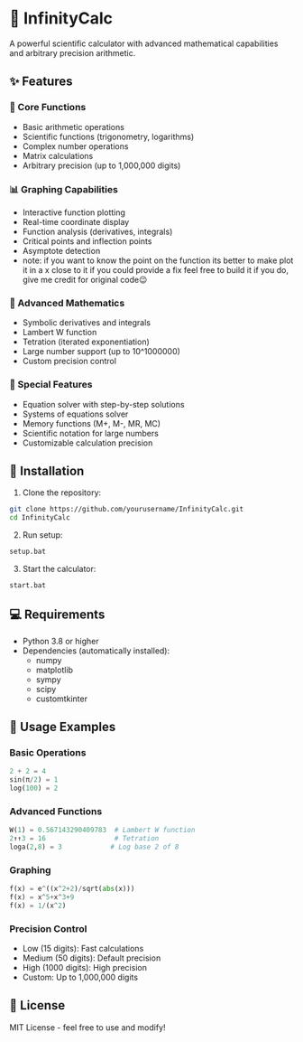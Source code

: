 # 🧮 InfinityCalc

A powerful scientific calculator with advanced mathematical capabilities and arbitrary precision arithmetic.

## ✨ Features

### 🔢 Core Functions
- Basic arithmetic operations
- Scientific functions (trigonometry, logarithms)
- Complex number operations
- Matrix calculations
- Arbitrary precision (up to 1,000,000 digits)

### 📊 Graphing Capabilities
- Interactive function plotting
- Real-time coordinate display
- Function analysis (derivatives, integrals)
- Critical points and inflection points
- Asymptote detection
- note: if you want to know the point on the function its better to make plot it in a x close to it if you could provide a fix feel free to build it if you do, give me credit for original code😉

### 📐 Advanced Mathematics
- Symbolic derivatives and integrals
- Lambert W function
- Tetration (iterated exponentiation)
- Large number support (up to 10^1000000)
- Custom precision control

### 🧩 Special Features
- Equation solver with step-by-step solutions
- Systems of equations solver
- Memory functions (M+, M-, MR, MC)
- Scientific notation for large numbers
- Customizable calculation precision

## 🚀 Installation

1. Clone the repository:
```bash
git clone https://github.com/yourusername/InfinityCalc.git
cd InfinityCalc
```

2. Run setup:
```bash
setup.bat
```

3. Start the calculator:
```bash
start.bat
```

## 💻 Requirements
- Python 3.8 or higher
- Dependencies (automatically installed):
  - numpy
  - matplotlib
  - sympy
  - scipy
  - customtkinter

## 🎯 Usage Examples

### Basic Operations
```python
2 + 2 = 4
sin(π/2) = 1
log(100) = 2
```

### Advanced Functions
```python
W(1) = 0.567143290409783  # Lambert W function
2↑↑3 = 16                 # Tetration
loga(2,8) = 3            # Log base 2 of 8
```

### Graphing
```python
f(x) = e^((x^2+2)/sqrt(abs(x)))
f(x) = x^5+x^3+9
f(x) = 1/(x^2)
```

### Precision Control
- Low (15 digits): Fast calculations
- Medium (50 digits): Default precision
- High (1000 digits): High precision
- Custom: Up to 1,000,000 digits

## 📝 License
MIT License - feel free to use and modify! 
